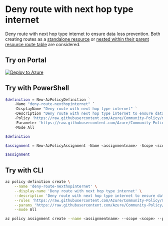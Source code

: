 # Deny route with next hop type internet

Deny route with next hop type internet to ensure data loss prevention. Both creating routes as a [standalone resource](https://docs.microsoft.com/en-us/azure/templates/microsoft.network/routetables/routes) or [nested within their parent resource route table](https://docs.microsoft.com/en-us/azure/templates/microsoft.network/routetables) are considered.

## Try on Portal

[![Deploy to Azure](http://azuredeploy.net/deploybutton.png)](https://portal.azure.com/#blade/Microsoft_Azure_Policy/CreatePolicyDefinitionBlade/uri/https%3A%2F%2Fraw.githubusercontent.com%2FAzure%2FCommunity-Policy%2Fmaster%2FPolicies%2FNetwork%2Fdeny-route-nexthopinternet%2Fazurepolicy.json)

## Try with PowerShell

```powershell
$definition = New-AzPolicyDefinition `
    -Name "deny-route-nexthopinternet" `
    -DisplayName "Deny route with next hop type internet" `
    -Description "Deny route with next hop type internet to ensure data loss prevention. Both creating routes as a standalone resource or nested within their parent resource route table are considered." `
    -Policy 'https://raw.githubusercontent.com/Azure/Community-Policy/master/Policies/Network/deny-route-nexthopinternet/azurepolicy.rules.json' `
    -Parameter 'https://raw.githubusercontent.com/Azure/Community-Policy/master/Policies/Network/deny-route-nexthopinternet/azurepolicy.parameters.json' `
    -Mode All

$definition

$assignment = New-AzPolicyAssignment -Name <assignmentname> -Scope <scope>  -PolicyDefinition $definition

$assignment
```

## Try with CLI

```sh
az policy definition create \
    --name 'deny-route-nexthopinternet' \
    --display-name 'Deny route with next hop type internet' \
    --description 'Deny route with next hop type internet to ensure data loss prevention. Both creating routes as a standalone resource or nested within their parent resource route table are considered.' \
    --rules 'https://raw.githubusercontent.com/Azure/Community-Policy/master/Policies/Network/deny-route-nexthopinternet/azurepolicy.rules.json' \
    --params 'https://raw.githubusercontent.com/Azure/Community-Policy/master/Policies/Network/deny-route-nexthopinternet/azurepolicy.parameters.json' \
    --mode All

az policy assignment create --name <assignmentname> --scope <scope> --policy "deny-route-nexthopinternet"
```